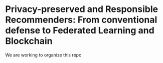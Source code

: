 # Privacy-preserved and Responsible Recommenders: From conventional defense to Federated Learning and Blockchain

We are working to organize this repo
